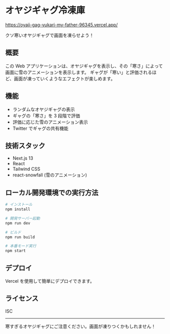 # オヤジギャグ冷凍庫

https://oyaji-gag-yukari-my-father-96345.vercel.app/

クソ寒いオヤジギャグで画面を凍らせよう！

## 概要

この Web アプリケーションは、オヤジギャグを表示し、その「寒さ」によって画面に雪のアニメーションを表示します。
ギャグが「寒い」と評価されるほど、画面が凍っていくようなエフェクトが楽しめます。

## 機能

- ランダムなオヤジギャグの表示
- ギャグの「寒さ」を 3 段階で評価
- 評価に応じた雪のアニメーション表示
- Twitter でギャグの共有機能

## 技術スタック

- Next.js 13
- React
- Tailwind CSS
- react-snowfall (雪のアニメーション)

## ローカル開発環境での実行方法

```bash
# インストール
npm install

# 開発サーバー起動
npm run dev

# ビルド
npm run build

# 本番モード実行
npm start
```

## デプロイ

Vercel を使用して簡単にデプロイできます。

## ライセンス

ISC

---

寒すぎるオヤジギャグにご注意ください。画面が凍りつくかもしれません！
